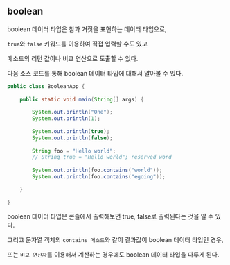 ## boolean

boolean 데이터 타입은 참과 거짓을 표현하는 데이터 타입으로, 

`true`와 `false` 키워드를 이용하여 직접 입력할 수도 있고

메소드의 리턴 값이나 비교 연산으로 도출할 수 있다.



다음 소스 코드를 통해 boolean 데이터 타입에 대해서 알아볼 수 있다.
```java
public class BooleanApp {
 
    public static void main(String[] args) {
         
        System.out.println("One");
        System.out.println(1);
         
        System.out.println(true);
        System.out.println(false);
         
        String foo = "Hello world";
        // String true = "Hello world"; reserved word
         
        System.out.println(foo.contains("world"));
        System.out.println(foo.contains("egoing"));
 
    }
 
}

```
boolean 데이터 타입은 콘솔에서 출력해보면 true, false로 출력된다는 것을 알 수 있다.

그리고 문자열 객체의 `contains 메소드`와 같이 결과값이 boolean 데이터 타입인 경우,

또는 `비교 연산자`를 이용해서 계산하는 경우에도 boolean 데이터 타입을 다루게 된다.
